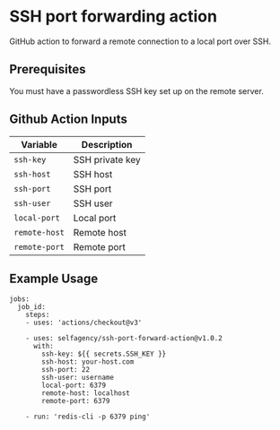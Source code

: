 # SSH port forwarding action

GitHub action to forward a remote connection to a local port over SSH. 

## Prerequisites

You must have a passwordless SSH key set up on the remote server.


## Github Action Inputs

| Variable      | Description     |
|---------------|-----------------|
| `ssh-key`     | SSH private key |
| `ssh-host`    | SSH host        |
| `ssh-port`    | SSH port        |
| `ssh-user`    | SSH user        |
| `local-port`  | Local port      |
| `remote-host` | Remote host     |
| `remote-port` | Remote port     |

## Example Usage

```
jobs:
  job_id:
    steps:
    - uses: 'actions/checkout@v3'

    - uses: selfagency/ssh-port-forward-action@v1.0.2
      with:
        ssh-key: ${{ secrets.SSH_KEY }}
        ssh-host: your-host.com
        ssh-port: 22
        ssh-user: username
        local-port: 6379
        remote-host: localhost
        remote-port: 6379
        
    - run: 'redis-cli -p 6379 ping'
```

